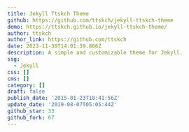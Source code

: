 ```yaml
---
title: Jekyll Ttskch Theme
github: https://github.com/ttskch/jekyll-ttskch-theme
demo: https://ttskch.github.io/jekyll-ttskch-theme/
author: ttskch
author_link: https://github.com/ttskch
date: 2023-11-30T14:01:39.866Z
description: A simple and customizable theme for Jekyll.
ssg:
  - Jekyll
css: []
cms: []
category: []
draft: false
publish_date: '2015-01-23T10:41:56Z'
update_date: '2019-08-07T05:05:44Z'
github_star: 33
github_fork: 67
---
```

